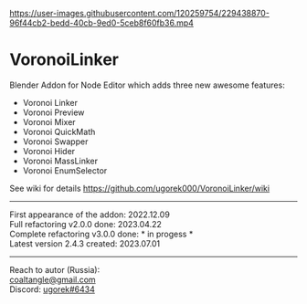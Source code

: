 https://user-images.githubusercontent.com/120259754/229438870-96f44cb2-bedd-40cb-9ed0-5ceb8f60fb36.mp4

# VoronoiLinker
Blender Addon for Node Editor which adds three new awesome features:
* Voronoi Linker  
* Voronoi Preview  
* Voronoi Mixer  
* Voronoi QuickMath  
* Voronoi Swapper  
* Voronoi Hider  
* Voronoi MassLinker  
* Voronoi EnumSelector

See wiki for details https://github.com/ugorek000/VoronoiLinker/wiki

----------------------
First appearance of the addon: 2022.12.09  
Full refactoring v2.0.0 done: 2023.04.22  
Complete refactoring v3.0.0 done: * in progess *  
Latest version 2.4.3 created: 2023.07.01

----------------------
Reach to autor (Russia):  
coaltangle@gmail.com  
Discord: [ugorek#6434](https://discordapp.com/users/275627322424688651)
